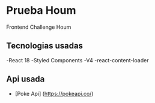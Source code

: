 # Prueba Houm

Frontend Challenge Houm

## Tecnologias usadas

-React 18
-Styled Components
-V4
-react-content-loader

## Api usada
- [Poke Api] (https://pokeapi.co/) 

